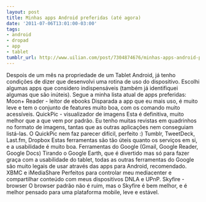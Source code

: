 ```yaml
---
layout: post
title: Minhas apps Android preferidas (até agora)
date: '2011-07-06T13:01:00-03:00'
tags:
- android
- dropad
- app
- tablet
tumblr_url: http://www.uilian.com/post/7304874676/minhas-apps-android-preferidas-ate-agora
---
```

Despois de um mês na propriedade de um Tablet Android, já tenho condições de dizer que desenvolvi uma rotina de uso do dispositivo.
Escolhi algumas apps que considero indispensáveis (também já identifiquei algumas que são inúteis).
Segue a minha lista atual de apps preferidas:
Moon+ Reader - leitor de ebooks
Disparada a app que eu mais uso, é muito leve e tem o conjunto de features muito boa, com os comando muito acessíveis.
QuickPic - visualizador de imagens
Esta é definitiva, muito melhor que a que vem por padrão. Eu tenho muitas revistas em quadrinhos no formato de imagens, tantas que as outras aplicações nem conseguiam listá-las. O QuickPic nem faz parecer difícil, perfeito :)
Tumblr, TweetDeck, Last.fm, Dropbox
Estas ferramentas são tão úteis quanto os serviços em si, e a usabilidade é muito boa.
Ferramentas do Google (Gmail, Google Reader, Google Docs)
Tirando o Google Earth, que é divertido mas só para fazer graça com a usabilidade do tablet, todas as outras ferramentas do Google são muito legais de usar através das apps para Android, recomendado.
XBMC e iMediaShare
Perfeitos para controlar meu mediacenter e compartilhar conteúdo com meus dispositivos DNLA e UPnP.
Skyfire - browser
O browser padrão não é ruim, mas o Skyfire é bem melhor, e é melhor pensado para uma plataforma mobile, leve e estável.
